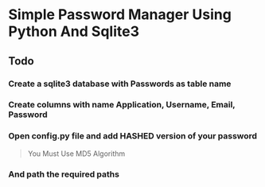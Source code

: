 # Simple Password Manager Using Python And Sqlite3

## Todo

### Create a sqlite3 database with Passwords as table name
### Create columns with name Application, Username, Email, Password
### Open config.py file and add HASHED version of your password
> You Must Use MD5 Algorithm
### And path the required paths
